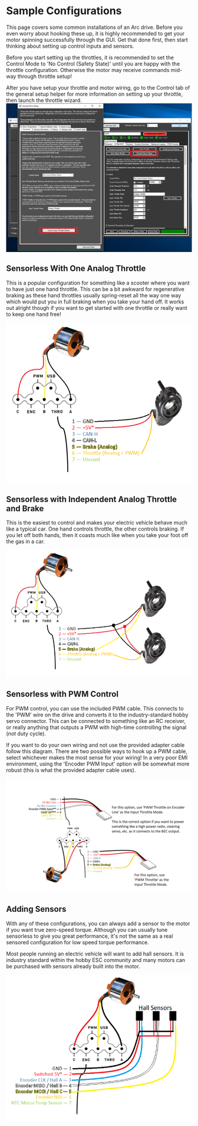 # Sample Configurations

This page covers some common installations of an Arc drive. Before you even worry about hooking these up, it is highly recommended to get your motor spinning successfully through the GUI. Get that done first, then start thinking about setting up control inputs and sensors. 

Before you start setting up the throttles, it is recommended to set the Control Mode to 'No Control \(Safety State\)' until you are happy with the throttle configuration. Otherwise the motor may receive commands mid-way through throttle setup!  
  
After you have setup your throttle and motor wiring, go to the Control tab of the general setup helper for more information on setting up your throttle, then launch the throttle wizard.  
![](../../../../../.gitbook/assets/271679506.png)

## Sensorless With One Analog Throttle <a id="SampleConfigurations-SensorlessWithOneAnalogThrottle"></a>

This is a popular configuration for something like a scooter where you want to have just one hand throttle. This can be a bit awkward for regenerative braking as these hand throttles usually spring-reset all the way one way which would put you in full braking when you take your hand off. It works out alright though if you want to get started with one throttle or really want to keep one hand free!

![](../../../../../.gitbook/assets/270401608.png)

## Sensorless with Independent Analog Throttle and Brake <a id="SampleConfigurations-SensorlesswithIndependentAnalogThrottleandBrake"></a>

This is the easiest to control and makes your electric vehicle behave much like a typical car. One hand controls throttle, the other controls braking. If you let off both hands, then it coasts much like when you take your foot off the gas in a car.

![](../../../../../.gitbook/assets/270270506.png)

## Sensorless with PWM Control <a id="SampleConfigurations-SensorlesswithPWMControl"></a>

For PWM control, you can use the included PWM cable. This connects to the 'PWM' wire on the drive and converts it to the industry-standard hobby servo connector. This can be connected to something like an RC receiver, or really anything that outputs a PWM with high-time controlling the signal \(_not_ duty cycle\). 

If you want to do your own wiring and not use the provided adapter cable follow this diagram. There are two possible ways to hook up a PWM cable, select whichever makes the most sense for your wiring! In a very poor EMI environment, using the 'Encoder PWM Input' option will be somewhat more robust \(this is what the provided adapter cable uses\).

![](../../../../../.gitbook/assets/270336097.png)

## Adding Sensors <a id="SampleConfigurations-AddingSensors"></a>

With any of these configurations, you can always add a sensor to the motor if you want true zero-speed torque. Although you can usually tune sensorless to give you great performance, it's not the same as a real sensored configuration for low speed torque performance.

Most people running an electric vehicle will want to add hall sensors. It is industry standard within the hobby ESC community and many motors can be purchased with sensors already built into the motor. 

![](../../../../../.gitbook/assets/270270515.png)

